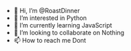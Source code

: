 - 👋 Hi, I’m @RoastDinner
- 👀 I’m interested in Python
- 🌱 I’m currently learning JavaScript
- 💞️ I’m looking to collaborate on  Nothing
- 📫 How to reach me Dont

<!---
RoastDinner/RoastDinner is a ✨ special ✨ repository because its `README.md` (this file) appears on your GitHub profile.
You can click the Preview link to take a look at your changes.
--->

